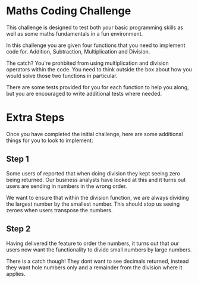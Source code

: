 # Maths Coding Challenge
This challenge is designed to test both your basic programming skills as well as some maths fundamentals in a fun environment.

In this challenge you are given four functions that you need to implement code for. Addition, Subtraction, Multiplication and Division.

The catch? You're prohbited from using multiplication and division operators within the code. You need to think outside the box about how you would solve those two functions in particular.

There are some tests provided for you for each function to help you along, but you are encouraged to write additional tests where needed.

# Extra Steps
Once you have completed the initial challenge, here are some additional things for you to look to implement:

## Step 1
Some users of reported that when doing division they kept seeing zero being returned. Our business analysts have looked at this and it turns out users are sending in numbers in the wrong order.

We want to ensure that within the division function, we are always dividing the largest number by the smallest number. This should stop us seeing zeroes when users transpose the numbers.

## Step 2
Having delivered the feature to order the numbers, it turns out that our users now want the functionality to divide small numbers by large numbers. 

There is a catch though! They dont want to see decimals returned, instead they want hole numbers only and a remainder from the division where it applies.
